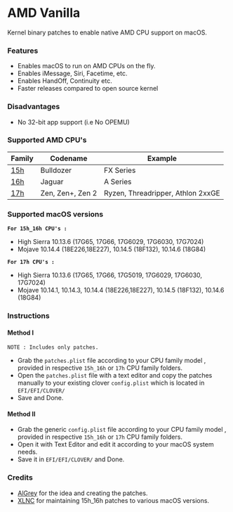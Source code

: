 
AMD Vanilla
==========
Kernel binary patches to enable native AMD CPU support on macOS.

### Features
- Enables macOS to run on AMD CPUs on the fly.
- Enables iMessage, Siri, Facetime, etc.
- Enables HandOff, Continuity etc.
- Faster releases compared to open source kernel

### Disadvantages
- No 32-bit app support (i.e No OPEMU)

### Supported AMD CPU's
| Family | Codename| Example |
|--------|---------|----------|
|   [15h](https://github.com/AMD-OSX/AMD_Vanilla/tree/master/15h_16h)  | Bulldozer | FX Series|
|   [16h](https://github.com/AMD-OSX/AMD_Vanilla/tree/master/15h_16h)  | Jaguar | A Series |
|   [17h](https://github.com/AMD-OSX/AMD_Vanilla/tree/master/17h) | Zen, Zen+, Zen 2 | Ryzen, Threadripper, Athlon 2xxGE | <br />

### Supported macOS versions

**`For 15h_16h CPU's :`**

- High Sierra 10.13.6 (17G65, 17G66, 17G6029, 17G6030, 17G7024)
- Mojave 10.14.4 (18E226,18E227), 10.14.5 (18F132), 10.14.6 (18G84)

**`For 17h CPU's :`**

- High Sierra 10.13.6 (17G65, 17G66, 17G5019, 17G6029, 17G6030, 17G7024)
- Mojave 10.14.1, 10.14.3, 10.14.4 (18E226,18E227), 10.14.5 (18F132), 10.14.6 (18G84)


### Instructions

#### Method I

`NOTE : Includes only patches.`
- Grab the `patches.plist` file according to your CPU family model , provided in respective `15h_16h` or `17h` CPU family folders.
- Open the `patches.plist` file with a text editor and copy the patches manually to your existing clover `config.plist` which is located in `EFI/EFI/CLOVER/`
- Save and Done.

#### Method II

- Grab the generic `config.plist` file according to your CPU family model , provided in respective `15h_16h` or `17h` CPU family folders.
- Open it with Text Editor and edit it according to your macOS system needs.
- Save it in `EFI/EFI/CLOVER/` and Done.

### Credits

- [AlGrey](https://github.com/AlGreyy) for the idea and creating the patches.
- [XLNC](https://github.com/XLNCs) for maintaining 15h_16h patches to various macOS versions.
